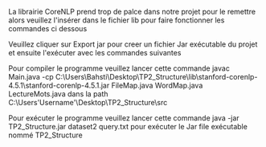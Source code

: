 La librairie CoreNLP prend trop de palce dans notre projet pour le remettre alors veuillez l'insérer dans le fichier lib pour faire fonctionner les commandes ci dessous

Veuillez cliquer sur Export jar pour creer un fichier Jar exécutable du projet et ensuite l'exécuter avec les commandes suivantes

Pour compiler le programme veuillez lancer cette commande javac Main.java -cp C:\Users\Bahsti\Desktop\TP2_Structure\lib\stanford-corenlp-4.5.1\stanford-corenlp-4.5.1.jar  FileMap.java WordMap.java LectureMots.java dans la path C:\Users\'Username'\Desktop\TP2_Structure\src

Pour exécuter le programme veuillez lancer cette commande java -jar TP2_Structure.jar dataset2 query.txt pour exécuter le Jar file exécutable nommé TP2_Structure